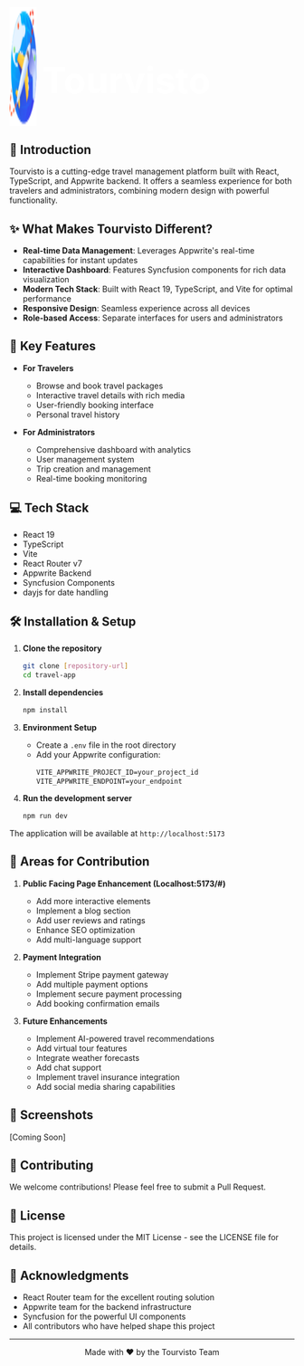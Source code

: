 

<div align="left">
  <span style="display: flex; align-items:left; justify-content: left; gap: 10px;">
    <img src="public/assets/icons/logo.svg" alt="Tourvisto Logo" width="48"/>
    <span style="color: white; font-size: 2rem; font-weight: bold;"><h1>Tourvisto</h1></span>
  </span>
</div>

## 🌟 Introduction

Tourvisto is a cutting-edge travel management platform built with React, TypeScript, and Appwrite backend. It offers a seamless experience for both travelers and administrators, combining modern design with powerful functionality.

## ✨ What Makes Tourvisto Different?

- **Real-time Data Management**: Leverages Appwrite's real-time capabilities for instant updates
- **Interactive Dashboard**: Features Syncfusion components for rich data visualization
- **Modern Tech Stack**: Built with React 19, TypeScript, and Vite for optimal performance
- **Responsive Design**: Seamless experience across all devices
- **Role-based Access**: Separate interfaces for users and administrators

## 🚀 Key Features

- **For Travelers**
  - Browse and book travel packages
  - Interactive travel details with rich media
  - User-friendly booking interface
  - Personal travel history

- **For Administrators**
  - Comprehensive dashboard with analytics
  - User management system
  - Trip creation and management
  - Real-time booking monitoring

## 💻 Tech Stack

- React 19
- TypeScript
- Vite
- React Router v7
- Appwrite Backend
- Syncfusion Components
- dayjs for date handling

## 🛠️ Installation & Setup

1. **Clone the repository**
   ```bash
   git clone [repository-url]
   cd travel-app
   ```

2. **Install dependencies**
   ```bash
   npm install
   ```

3. **Environment Setup**
   - Create a `.env` file in the root directory
   - Add your Appwrite configuration:
     ```env
     VITE_APPWRITE_PROJECT_ID=your_project_id
     VITE_APPWRITE_ENDPOINT=your_endpoint
     ```

4. **Run the development server**
   ```bash
   npm run dev
   ```

The application will be available at `http://localhost:5173`

## 🔄 Areas for Contribution

1. **Public Facing Page Enhancement (Localhost:5173/#)**
   - Add more interactive elements
   - Implement a blog section
   - Add user reviews and ratings
   - Enhance SEO optimization
   - Add multi-language support

2. **Payment Integration**
   - Implement Stripe payment gateway
   - Add multiple payment options
   - Implement secure payment processing
   - Add booking confirmation emails

3. **Future Enhancements**
   - Implement AI-powered travel recommendations
   - Add virtual tour features
   - Integrate weather forecasts
   - Add chat support
   - Implement travel insurance integration
   - Add social media sharing capabilities

## 📱 Screenshots

[Coming Soon]

## 🤝 Contributing

We welcome contributions! Please feel free to submit a Pull Request.

## 📜 License

This project is licensed under the MIT License - see the LICENSE file for details.

## 🙏 Acknowledgments

- React Router team for the excellent routing solution
- Appwrite team for the backend infrastructure
- Syncfusion for the powerful UI components
- All contributors who have helped shape this project

---

<div align="center">
  Made with ❤️ by the Tourvisto Team
</div>
